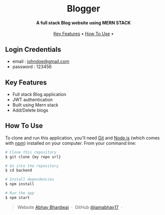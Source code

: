 <h1 align="center">
  Blogger
  <br>
</h1>

<h4 align="center">A full stack Blog website using MERN STACK</h4>


<p align="center">
  <a href="#key-features">Key Features</a> •
  <a href="#how-to-use">How To Use</a> •
</p>

## Login Credentials
* email : johndoe@gmail.com
* password : 123456

## Key Features
* Full stack Blog application
* JWT authentication
* Built using Mern stack
* Add/Delete blogs

## How To Use

To clone and run this application, you'll need [Git](https://git-scm.com) and [Node.js](https://nodejs.org/en/download/) (which comes with [npm](http://npmjs.com)) installed on your computer. From your command line:

```bash
# Clone this repository
$ git clone {my repo url}

# Go into the repository
$ cd backend

# Install dependencies
$ npm install

# Run the app
$ npm start
```



> Website [Abhay Bhardwaj](https://www.iamabhay17.netlify.app) &nbsp;&middot;&nbsp;
> GitHub [@iamabhay17](https://github.com/iamabhay17) &nbsp;&middot;&nbsp;
